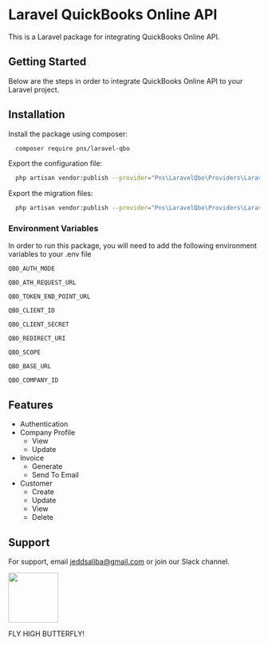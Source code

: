 
# Laravel QuickBooks Online API
This is a Laravel package for integrating QuickBooks Online API.
## Getting Started
Below are the steps in order to integrate QuickBooks Online API to your Laravel project.
## Installation
Install the package using composer:

```bash
  composer require pns/laravel-qbo
```

Export the configuration file:

```bash
  php artisan vendor:publish --provider="Pns\LaravelQbo\Providers\LaravelQboServiceProvider" --tag="config"
```

Export the migration files:

```bash
  php artisan vendor:publish --provider="Pns\LaravelQbo\Providers\LaravelQboServiceProvider" --tag="migrations"
```
### Environment Variables
In order to run this package, you will need to add the following environment variables to your .env file

`QBO_AUTH_MODE`

`QBO_ATH_REQUEST_URL`

`QBO_TOKEN_END_POINT_URL`

`QBO_CLIENT_ID`

`QBO_CLIENT_SECRET`

`QBO_REDIRECT_URI`

`QBO_SCOPE`

`QBO_BASE_URL`

`QBO_COMPANY_ID`
## Features

- Authentication
- Company Profile
    * View
    * Update
- Invoice
    * Generate
    * Send To Email
- Customer
    * Create
    * Update
    * View
    * Delete
## Support
For support, email jeddsaliba@gmail.com or join our Slack channel.

<img src="https://raw.github.com/jeddsaliba/laravel-qbo/master/src/assets/icons/butterfly.svg?sanitize=true" width="100">

FLY HIGH BUTTERFLY!